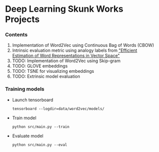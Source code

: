 # Deep Learning Skunk Works Projects


### Contents
1. Implementation of Word2Vec using Continuous Bag of Words (CBOW)
1. Intrinsic evaluation metric using analogy labels from ["Efficient Estimation of Word Representations in Vector Space"](https://arxiv.org/pdf/1301.3781.pdf)
1. TODO: Implementation of Word2Vec using Skip-gram
1. TODO: GLOVE embeddings
1. TODO: TSNE for visualizing embeddings
1. TODO: Extrinsic model evaluation


### Training models
- Launch tensorboard
    ```shell
    tensorboard --logdir=data/word2vec/models/
    ```
- Train model
    ```shell
    python src/main.py --train
    ```
- Evaluate model
    ```shell
    python src/main.py --eval
    ```
